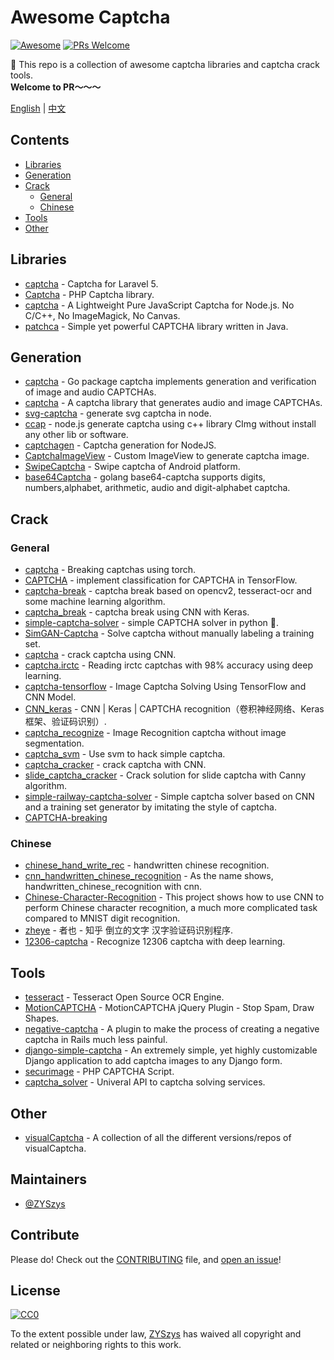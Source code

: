 # Awesome Captcha
[![Awesome](https://awesome.re/badge.svg)](https://awesome.re)
[![PRs Welcome](https://img.shields.io/badge/PRs-welcome-brightgreen.svg?style=flat-square)](http://makeapullrequest.com)

:triangular_flag_on_post:  This repo is a collection of awesome captcha libraries and captcha crack tools.  
**Welcome to PR～～～**

[English](README.md) | [中文](README-zh.md)

## Contents

- [Libraries](#libraries)
- [Generation](#generation)
- [Crack](#crack)
    - [General](#general)
    - [Chinese](#chinese)
- [Tools](#tools)
- [Other](#other)


## Libraries

- [captcha](https://github.com/mewebstudio/captcha) - Captcha for Laravel 5.
- [Captcha](https://github.com/Gregwar/Captcha) - PHP Captcha library.
- [captcha](https://github.com/trekjs/captcha) - A Lightweight Pure JavaScript Captcha for Node.js. No C/C++, No ImageMagick, No Canvas.
- [patchca](https://github.com/pusuo/patchca) - Simple yet powerful CAPTCHA library written in Java.


## Generation
- [captcha](https://github.com/dchest/captcha) - Go package captcha implements generation and verification of image and audio CAPTCHAs.
- [captcha](https://github.com/lepture/captcha) - A captcha library that generates audio and image CAPTCHAs.
- [svg-captcha](https://github.com/lemonce/svg-captcha) - generate svg captcha in node.
- [ccap](https://github.com/DoubleSpout/ccap) - node.js generate captcha using c++ library CImg without install any other lib or software.
- [captchagen](https://github.com/contra/captchagen) - Captcha generation for NodeJS.
- [CaptchaImageView](https://github.com/jineshfrancs/CaptchaImageView) - Custom ImageView to generate captcha image.
- [SwipeCaptcha](https://github.com/mcxtzhang/SwipeCaptcha) - Swipe captcha of Android platform.
- [base64Captcha](https://github.com/mojocn/base64Captcha) - golang base64-captcha supports digits, numbers,alphabet, arithmetic, audio and digit-alphabet captcha.


## Crack

### General
- [captcha](https://github.com/arunpatala/captcha) - Breaking captchas using torch.
- [CAPTCHA](https://github.com/zakizhou/CAPTCHA) - implement classification for CAPTCHA in TensorFlow.
- [captcha-break](https://github.com/nladuo/captcha-break) - captcha break based on opencv2, tesseract-ocr and some machine learning algorithm.
- [captcha_break](https://github.com/ypwhs/captcha_break) - captcha break using CNN with Keras.
- [simple-captcha-solver](https://github.com/ptigas/simple-captcha-solver) - simple CAPTCHA solver in python 🐍.
- [SimGAN-Captcha](https://github.com/rickyhan/SimGAN-Captcha) - Solve captcha without manually labeling a training set.
- [captcha](https://github.com/HLearning/captcha) - crack captcha using CNN.
- [captcha.irctc](https://github.com/arunpatala/captcha.irctc) - Reading irctc captchas with 98% accuracy using deep learning.
- [captcha-tensorflow](https://github.com/JackonYang/captcha-tensorflow) - Image Captcha Solving Using TensorFlow and CNN Model.
- [CNN_keras](https://github.com/skyduy/CNN_keras) - CNN | Keras | CAPTCHA recognition（卷积神经网络、Keras框架、验证码识别）.
- [captcha_recognize](https://github.com/PatrickLib/captcha_recognize) - Image Recognition captcha without image segmentation.
- [captcha_svm](https://github.com/zhengwh/captcha-svm) - Use svm to hack simple captcha.
- [captcha_cracker](https://github.com/chxj1992/captcha_cracker) - crack captcha with CNN.
- [slide_captcha_cracker](https://github.com/chxj1992/slide_captcha_cracker) - Crack solution for slide captcha with Canny algorithm.
- [simple-railway-captcha-solver](https://github.com/JasonLiTW/simple-railway-captcha-solver#english-version) - Simple captcha solver based on CNN and a training set generator by imitating the style of captcha.
- [CAPTCHA-breaking](https://github.com/lllcho/CAPTCHA-breaking)

### Chinese
- [chinese_hand_write_rec](https://github.com/burness/tensorflow-101/tree/master/chinese_hand_write_rec/src) - handwritten chinese recognition.
- [cnn_handwritten_chinese_recognition](https://github.com/taosir/cnn_handwritten_chinese_recognition) - As the name shows, handwritten_chinese_recognition with cnn.
- [Chinese-Character-Recognition](https://github.com/soloice/Chinese-Character-Recognition) - This project shows how to use CNN to perform Chinese character recognition, a much more complicated task compared to MNIST digit recognition.
- [zheye](https://github.com/muchrooms/zheye) - 者也 - 知乎 倒立的文字 汉字验证码识别程序.
- [12306-captcha](https://github.com/aaronshan/12306-captcha) - Recognize 12306 captcha with deep learning. 


## Tools

- [tesseract](https://github.com/tesseract-ocr/tesseract) - Tesseract Open Source OCR Engine.
- [MotionCAPTCHA](https://github.com/wjcrowcroft/MotionCAPTCHA) - MotionCAPTCHA jQuery Plugin - Stop Spam, Draw Shapes.
- [negative-captcha](https://github.com/subwindow/negative-captcha) - A plugin to make the process of creating a negative captcha in Rails much less painful.
- [django-simple-captcha](https://github.com/mbi/django-simple-captcha) - An extremely simple, yet highly customizable Django application to add captcha images to any Django form.
- [securimage](https://github.com/dapphp/securimage) - PHP CAPTCHA Script.
- [captcha_solver](https://github.com/lorien/captcha_solver) - Univeral API to captcha solving services.


## Other

- [visualCaptcha](https://github.com/emotionLoop/visualCaptcha) - A collection of all the different versions/repos of visualCaptcha.


## Maintainers

- [@ZYSzys](https://github.com/ZYSzys)


## Contribute

Please do! Check out the [CONTRIBUTING](CONTRIBUTING.md) file, and [open an issue](https://github.com/ZYSzys/awesome-captcha/issues/new)!


## License

[![CC0](http://mirrors.creativecommons.org/presskit/buttons/88x31/svg/cc-zero.svg)](https://creativecommons.org/publicdomain/zero/1.0/)

To the extent possible under law, [ZYSzys](https://github.com/ZYSzys) has waived all copyright and related or neighboring rights to this work.
